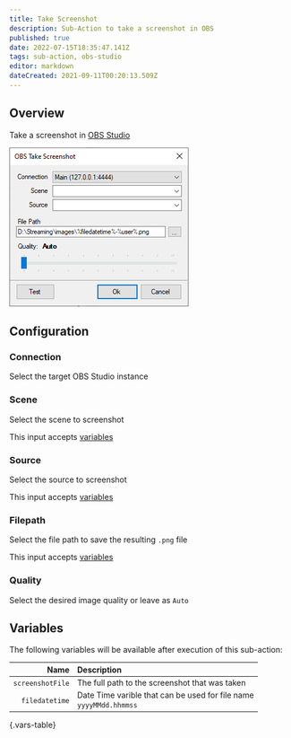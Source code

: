 ```yaml
---
title: Take Screenshot
description: Sub-Action to take a screenshot in OBS
published: true
date: 2022-07-15T18:35:47.141Z
tags: sub-action, obs-studio
editor: markdown
dateCreated: 2021-09-11T00:20:13.509Z
---
```


## Overview

Take a screenshot in [OBS Studio](/en/Broadcasters/OBS)

![sub-action-obs-takescreenshot-01.png](/sub-action-obs-takescreenshot-01.png)

## Configuration
### Connection
Select the target OBS Studio instance

### Scene
Select the scene to screenshot

This input accepts [variables](/en/Variables)

### Source
Select the source to screenshot

This input accepts [variables](/en/Variables)


### Filepath
Select the file path to save the resulting `.png` file

This input accepts [variables](/en/Variables)

### Quality
Select the desired image quality or leave as `Auto`


## Variables

The following variables will be available after execution of this sub-action:

| Name | Description |
|-----:|:------------|
| `screenshotFile` | The full path to the screenshot that was taken
| `filedatetime` | Date Time varible that can be used for file name <br> `yyyyMMdd.hhmmss`
{.vars-table}